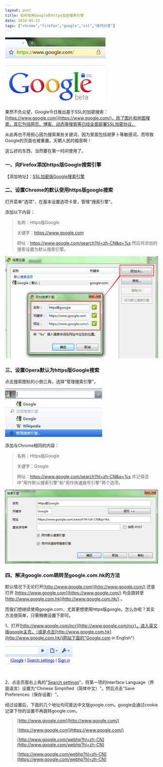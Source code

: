```yaml
---
layout: post
title: 如何使用Google的https加密搜索引擎
date: 2010-05-22
tags: ["chrome","firefox","google","ssl","技巧分享"]
---
```


[![https版Google基于SSL加密](img/2010/052201.png)](052201.png)

果然不负众望，Google今日推出基于SSL的加密搜索：[https://www.google.com](https://www.google.com/)，除了图片和地图搜索，其它包括网页、博客、动态等搜索等已经全面部署SSL加密协议。

从此再也不用担心因为搜索某些关键词，因为里面包括胡萝卜等敏感词，而导致Google的页面也被重置。天朝人民的福音啊！

<!--more-->

这么好的东西，当然要在第一时间使用了。

### 一、向Firefox添加https版Google搜索引擎

【添加地址】：[SSL加密版Google搜索引擎](https://addons.mozilla.org/zh-CN/firefox/addon/161910/)

### 二、设置Chrome的默认使用https版google搜索

打开菜单"选项"，在基本设置选项卡里，管理"搜索引擎"。

添加以下内容：
> 名称：Https版Google
> 
> 关键字：https://www.google.com
> 
> 网址：https://www.google.com/search?hl=zh-CN&q=%s
然后将添加的搜索设置为默认搜索引擎。

![052202](img/2010/052202.png)

### 三、设置Opera默认为https版Google搜索

点击搜索图标的小倒三角，选择"管理搜索引擎"。

![052203](img/2010/052203.png)

添加与Chrome相同的内容：
> 名称：Https版Google
> 
> 关键字：Google
> 
> 网址：https://www.google.com/search?hl=zh-CN&q=%s
并记得选中"用作默认搜索引擎"和"用作快速拨号引擎"两个选项。

[![052204](img/2010/052204.png)](052204.png)

### 四、解决google.com跳转至google.com.hk的方法

默认情况下无论打开[http://www.google.com](http://www.google.com/) 还是打开 [https://www.google.com](https://www.google.com/) 均会跳转至 [http://www.google.com.hk](http://www.google.com.hk/) 。

而我们想继续使用google.com，尤其更想使用https版google。怎么办呢？其实方法很简单，只需稍微设置下即可。

1、打开[http://www.google.com/ncr](http://www.google.com/ncr)，进入英文版google主页。（或是点击[http://www.google.com.hk](http://www.google.com.hk/)网站下面的"Google.com in English"）

![设置google.com](img/2010/052205.png)

2、点击页面右上角的"[Search settings](http://www.google.com/preferences?hl=zh-CN)"，将第一项的Interface Language（界面语言）设置为"Chinese Simplified（简体中文）"。然后点击"Save Preferences（保存设置）"。

经过设置后，下面的几个地址均可直达中文版google.com。google会通过cookie记录下你的设置不再跳转google.com。
> [http://www.google.com](http://www.google.com/)
> 
> [https://www.google.com](https://www.google.com/)
> 
> [http://www.google.com/webhp?hl=zh-CN](http://www.google.com/webhp?hl=zh-CN)
> 
> [https://www.google.com/webhp?hl=zh-CN](https://www.google.com/webhp?hl=zh-CN)